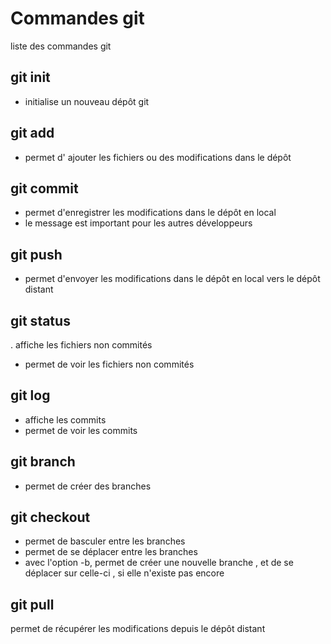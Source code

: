 # Commandes git

liste des commandes git

## git init

- initialise un nouveau dépôt git

## git add

- permet d' ajouter les fichiers  ou des modifications dans le dépôt

## git commit
- permet d'enregistrer les modifications dans le dépôt en local
- le message est important pour les autres développeurs

## git push
- permet d'envoyer les modifications dans le dépôt en local vers le dépôt distant

## git status
. affiche les fichiers non commités
- permet de voir les fichiers non commités

## git log
- affiche les commits
- permet de voir les commits

## git branch
- permet de créer des branches

## git checkout
- permet de basculer entre les branches
- permet de se déplacer entre les branches
- avec l'option -b, permet de créer une nouvelle branche , et de se déplacer sur celle-ci , si elle n'existe pas encore

## git pull
permet de récupérer les modifications depuis le dépôt distant
